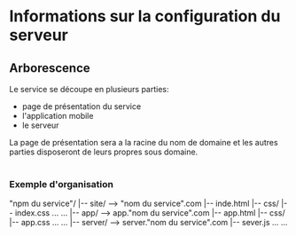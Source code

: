 # Informations sur la configuration du serveur

## Arborescence

Le service se découpe en plusieurs parties:
+ page de présentation du service
+ l'application mobile
+ le serveur

La page de présentation sera a la racine du nom de domaine et les autres parties disposeront de leurs propres sous domaine. <br /> <br />

### Exemple d'organisation

"npm du service"/
    |-- site/                  --> "nom du service".com
        |-- inde.html
        |-- css/
            |-- index.css
            ...
        ...
    |-- app/                   --> app."nom du service".com
        |-- app.html
        |-- css/
            |-- app.css
            ...
        ...
    |-- server/                --> server."nom du service".com
        |-- sever.js
        ...
    ...